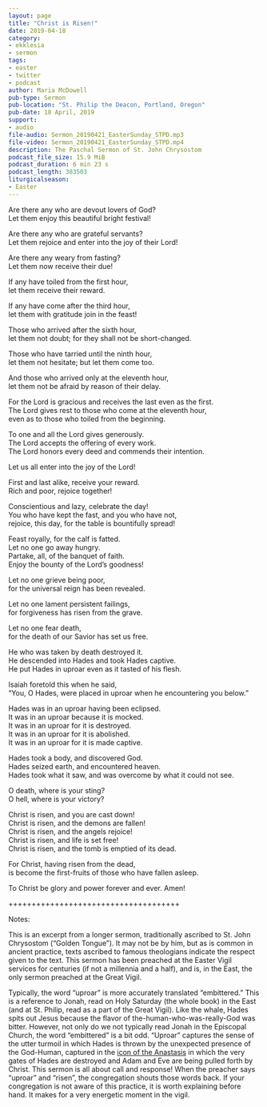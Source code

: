 ```yaml
---
layout: page
title: "Christ is Risen!"
date: 2019-04-18
category:
- ekklesia
- sermon
tags:
- easter
- twitter
- podcast
author: Maria McDowell
pub-type: Sermon
pub-location: "St. Philip the Deacon, Portland, Oregon"
pub-date: 18 April, 2019
support:
- audio
file-audio: Sermon_20190421_EasterSunday_STPD.mp3
file-video: Sermon_20190421_EasterSunday_STPD.mp4
description: The Paschal Sermon of St. John Chrysostom
podcast_file_size: 15.9 MiB
podcast_duration: 6 min 23 s
podcast_length: 383503
liturgicalseason:
- Easter
---
```

Are there any who are devout lovers of God?  
Let them enjoy this beautiful bright festival!

Are there any who are grateful servants?  
Let them rejoice and enter into the joy of their Lord!

Are there any weary from fasting?  
Let them now receive their due!

If any have toiled from the first hour,  
let them receive their reward.

If any have come after the third hour,  
let them with gratitude join in the feast!

Those who arrived after the sixth hour,  
let them not doubt; for they shall not be short-changed.

Those who have tarried until the ninth hour,  
let them not hesitate; but let them come too.

And those who arrived only at the eleventh hour,  
let them not be afraid by reason of their delay.

For the Lord is gracious and receives the last even as the first.  
The Lord gives rest to those who come at the eleventh hour,  
even as to those who toiled from the beginning.  

To one and all the Lord gives generously.  
The Lord accepts the offering of every work.  
The Lord honors every deed and commends their intention.

Let us all enter into the joy of the Lord!

First and last alike, receive your reward.  
Rich and poor, rejoice together!

Conscientious and lazy, celebrate the day!  
You who have kept the fast, and you who have not,  
rejoice, this day, for the table is bountifully spread!

Feast royally, for the calf is fatted.  
Let no one go away hungry.  
Partake, all, of the banquet of faith.  
Enjoy the bounty of the Lord’s goodness!

Let no one grieve being poor,  
for the universal reign has been revealed.

Let no one lament persistent failings,  
for forgiveness has risen from the grave.

Let no one fear death,  
for the death of our Savior has set us free.

He who was taken by death destroyed it.  
He descended into Hades and took Hades captive.  
He put Hades in uproar even as it tasted of his flesh.

Isaiah foretold this when he said,  
“You, O Hades, were placed in uproar when he encountering you below.”

Hades was in an uproar having been eclipsed.  
It was in an uproar because it is mocked.  
It was in an uproar for it is destroyed.  
It was in an uproar for it is abolished.  
It was in an uproar for it is made captive.

Hades took a body, and discovered God.  
Hades seized earth, and encountered heaven.  
Hades took what it saw, and was overcome by what it could not see.

O death, where is your sting?  
O hell, where is your victory?  

Christ is risen, and you are cast down!  
Christ is risen, and the demons are fallen!  
Christ is risen, and the angels rejoice!  
Christ is risen, and life is set free!  
Christ is risen, and the tomb is emptied of its dead.  

For Christ, having risen from the dead,  
is become the first-fruits of those who have fallen asleep.

To Christ be glory and power forever and ever. Amen!

+++++++++++++++++++++++++++++++++++++

Notes:

This is an excerpt from a longer sermon, traditionally ascribed to St. John Chrysostom (“Golden Tongue”). It may not be by him, but as is common in ancient practice, texts ascribed to famous theologians indicate the respect given to the text. This sermon has been preached at the Easter Vigil services for centuries (if not a millennia and a half), and is, in the East, the only sermon preached at the Great Vigil.

Typically, the word “uproar” is more accurately translated “embittered.” This is a reference to Jonah, read on Holy Saturday (the whole book) in the East (and at St. Philip, read as a part of the Great Vigil). Like the whale, Hades spits out Jesus because the flavor of the-human-who-was-really-God was bitter. However, not only do we not typically read Jonah in the Episcopal Church, the word “embittered” is a bit odd. “Uproar” captures the sense of the utter turmoil in which Hades is thrown by the unexpected presence of the God-Human, captured in the [icon of the Anastasis](https://commons.wikimedia.org/wiki/File:Chora_Anastasis2.jpg) in which the very gates of Hades are destroyed and Adam and Eve are being pulled forth by Christ. This sermon is all about call and response! When the preacher says “uproar” and “risen”, the congregation shouts those words back. If your congregation is not aware of this practice, it is worth explaining before hand. It makes for a very energetic moment in the vigil.
